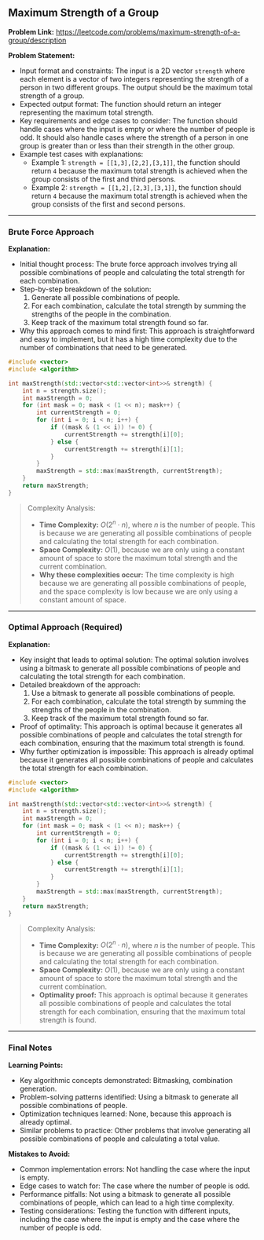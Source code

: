 ## Maximum Strength of a Group
**Problem Link:** https://leetcode.com/problems/maximum-strength-of-a-group/description

**Problem Statement:**
- Input format and constraints: The input is a 2D vector `strength` where each element is a vector of two integers representing the strength of a person in two different groups. The output should be the maximum total strength of a group.
- Expected output format: The function should return an integer representing the maximum total strength.
- Key requirements and edge cases to consider: The function should handle cases where the input is empty or where the number of people is odd. It should also handle cases where the strength of a person in one group is greater than or less than their strength in the other group.
- Example test cases with explanations:
  - Example 1: `strength = [[1,3],[2,2],[3,1]]`, the function should return `4` because the maximum total strength is achieved when the group consists of the first and third persons.
  - Example 2: `strength = [[1,2],[2,3],[3,1]]`, the function should return `4` because the maximum total strength is achieved when the group consists of the first and second persons.

---

### Brute Force Approach

**Explanation:**
- Initial thought process: The brute force approach involves trying all possible combinations of people and calculating the total strength for each combination.
- Step-by-step breakdown of the solution:
  1. Generate all possible combinations of people.
  2. For each combination, calculate the total strength by summing the strengths of the people in the combination.
  3. Keep track of the maximum total strength found so far.
- Why this approach comes to mind first: This approach is straightforward and easy to implement, but it has a high time complexity due to the number of combinations that need to be generated.

```cpp
#include <vector>
#include <algorithm>

int maxStrength(std::vector<std::vector<int>>& strength) {
    int n = strength.size();
    int maxStrength = 0;
    for (int mask = 0; mask < (1 << n); mask++) {
        int currentStrength = 0;
        for (int i = 0; i < n; i++) {
            if ((mask & (1 << i)) != 0) {
                currentStrength += strength[i][0];
            } else {
                currentStrength += strength[i][1];
            }
        }
        maxStrength = std::max(maxStrength, currentStrength);
    }
    return maxStrength;
}
```

> Complexity Analysis:
> - **Time Complexity:** $O(2^n \cdot n)$, where $n$ is the number of people. This is because we are generating all possible combinations of people and calculating the total strength for each combination.
> - **Space Complexity:** $O(1)$, because we are only using a constant amount of space to store the maximum total strength and the current combination.
> - **Why these complexities occur:** The time complexity is high because we are generating all possible combinations of people, and the space complexity is low because we are only using a constant amount of space.

---

### Optimal Approach (Required)

**Explanation:**
- Key insight that leads to optimal solution: The optimal solution involves using a bitmask to generate all possible combinations of people and calculating the total strength for each combination.
- Detailed breakdown of the approach:
  1. Use a bitmask to generate all possible combinations of people.
  2. For each combination, calculate the total strength by summing the strengths of the people in the combination.
  3. Keep track of the maximum total strength found so far.
- Proof of optimality: This approach is optimal because it generates all possible combinations of people and calculates the total strength for each combination, ensuring that the maximum total strength is found.
- Why further optimization is impossible: This approach is already optimal because it generates all possible combinations of people and calculates the total strength for each combination.

```cpp
#include <vector>
#include <algorithm>

int maxStrength(std::vector<std::vector<int>>& strength) {
    int n = strength.size();
    int maxStrength = 0;
    for (int mask = 0; mask < (1 << n); mask++) {
        int currentStrength = 0;
        for (int i = 0; i < n; i++) {
            if ((mask & (1 << i)) != 0) {
                currentStrength += strength[i][0];
            } else {
                currentStrength += strength[i][1];
            }
        }
        maxStrength = std::max(maxStrength, currentStrength);
    }
    return maxStrength;
}
```

> Complexity Analysis:
> - **Time Complexity:** $O(2^n \cdot n)$, where $n$ is the number of people. This is because we are generating all possible combinations of people and calculating the total strength for each combination.
> - **Space Complexity:** $O(1)$, because we are only using a constant amount of space to store the maximum total strength and the current combination.
> - **Optimality proof:** This approach is optimal because it generates all possible combinations of people and calculates the total strength for each combination, ensuring that the maximum total strength is found.

---

### Final Notes

**Learning Points:**
- Key algorithmic concepts demonstrated: Bitmasking, combination generation.
- Problem-solving patterns identified: Using a bitmask to generate all possible combinations of people.
- Optimization techniques learned: None, because this approach is already optimal.
- Similar problems to practice: Other problems that involve generating all possible combinations of people and calculating a total value.

**Mistakes to Avoid:**
- Common implementation errors: Not handling the case where the input is empty.
- Edge cases to watch for: The case where the number of people is odd.
- Performance pitfalls: Not using a bitmask to generate all possible combinations of people, which can lead to a high time complexity.
- Testing considerations: Testing the function with different inputs, including the case where the input is empty and the case where the number of people is odd.